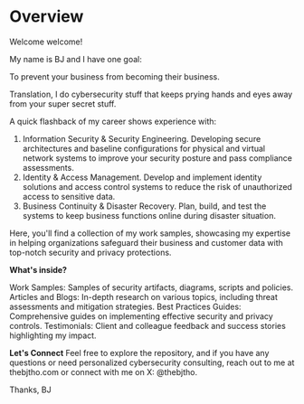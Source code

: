 # Overview
Welcome welcome!

My name is BJ and I have one goal:

To prevent your business from becoming their business. 

Translation, I do cybersecurity stuff that keeps prying hands and eyes away from your super secret stuff. 

A quick flashback of my career shows experience with: 
1. Information Security & Security Engineering. Developing secure architectures and baseline configurations for physical and virtual network systems to improve your security posture and pass compliance assessments.
2. Identity & Access Management. Develop and implement identity solutions and access control systems to reduce the risk of unauthorized access to sensitive data.
3. Business Continuity & Disaster Recovery. Plan, build, and test the systems to keep business functions online during disaster situation. 

Here, you'll find a collection of my work samples, showcasing my expertise in helping organizations safeguard their business and customer data with top-notch security and privacy protections.

**What's inside?**

Work Samples: Samples of security artifacts, diagrams, scripts and policies. 
Articles and Blogs: In-depth research on various topics, including threat assessments and mitigation strategies.
Best Practices Guides: Comprehensive guides on implementing effective security and privacy controls.
Testimonials: Client and colleague feedback and success stories highlighting my impact. 

**Let's Connect**
Feel free to explore the repository, and if you have any questions or need personalized cybersecurity consulting, reach out to me at thebjtho.com or connect with me on X: @thebjtho.

Thanks,
BJ
